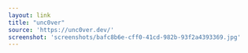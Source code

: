 ```yaml
---
layout: link
title: "unc0ver"
source: 'https://unc0ver.dev/'
screenshot: 'screenshots/bafc8b6e-cff0-41cd-982b-93f2a4393369.jpg'
---
```


